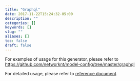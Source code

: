 ```yaml
---
title: "Graphql"
date: 2017-11-22T15:24:32-05:00
description: ""
categories: []
keywords: []
slug: ""
aliases: []
toc: false
draft: false
---
```


For examples of usage for this generator, please refer to https://github.com/networknt/model-config/tree/master/graphql

For detailed usage, please refer to [reference document][].

[reference document]: /tool/light-codegen/graphql-generator/